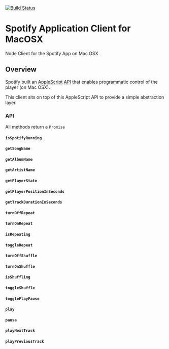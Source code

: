 [![Build Status](https://travis-ci.org/jaebradley/spotify-application-client.svg?branch=master)](https://travis-ci.org/jaebradley/spotify-application-client)

# Spotify Application Client for MacOSX
Node Client for the Spotify App on Mac OSX

## Overview
Spotify built an [AppleScript API](https://developer.spotify.com/applescript-api/) that enables programmatic control of the player (on Mac OSX).

This client sits on top of this AppleScript API to provide a simple abstraction layer.

### API
All methods return a `Promise`

#### `isSpotifyRunning`
#### `getSongName`
#### `getAlbumName`
#### `getArtistName`
#### `getPlayerState`
#### `getPlayerPositionInSeconds`
#### `getTrackDurationInSeconds`
#### `turnOffRepeat`
#### `turnOnRepeat`
#### `isRepeating`
#### `toggleRepeat`
#### `turnOffShuffle`
#### `turnOnShuffle`
#### `isShuffling`
#### `toggleShuffle`
#### `togglePlayPause`
#### `play`
#### `pause`
#### `playNextTrack`
#### `playPreviousTrack`

